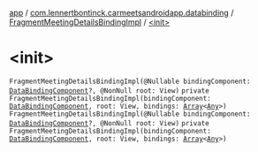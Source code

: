 [app](../../index.md) / [com.lennertbontinck.carmeetsandroidapp.databinding](../index.md) / [FragmentMeetingDetailsBindingImpl](index.md) / [&lt;init&gt;](./-init-.md)

# &lt;init&gt;

`FragmentMeetingDetailsBindingImpl(@Nullable bindingComponent: `[`DataBindingComponent`](../../android.databinding/-data-binding-component.md)`?, @NonNull root: View)`
`private FragmentMeetingDetailsBindingImpl(bindingComponent: `[`DataBindingComponent`](../../android.databinding/-data-binding-component.md)`, root: View, bindings: `[`Array`](https://kotlinlang.org/api/latest/jvm/stdlib/kotlin/-array/index.html)`<`[`Any`](https://kotlinlang.org/api/latest/jvm/stdlib/kotlin/-any/index.html)`>)`
`FragmentMeetingDetailsBindingImpl(@Nullable bindingComponent: `[`DataBindingComponent`](../../android.databinding/-data-binding-component.md)`?, @NonNull root: View)`
`private FragmentMeetingDetailsBindingImpl(bindingComponent: `[`DataBindingComponent`](../../android.databinding/-data-binding-component.md)`, root: View, bindings: `[`Array`](https://kotlinlang.org/api/latest/jvm/stdlib/kotlin/-array/index.html)`<`[`Any`](https://kotlinlang.org/api/latest/jvm/stdlib/kotlin/-any/index.html)`>)`